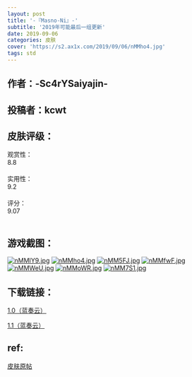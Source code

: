 ```yaml
---
layout: post
title: '-『Masno-Ni』-'
subtitle: '2019年可能最后一组更新'
date: 2019-09-06
categories: 皮肤
cover: 'https://s2.ax1x.com/2019/09/06/nMMho4.jpg'
tags: std
---
```


## 作者：-Sc4rYSaiyajin-

## 投稿者：kcwt

## 皮肤评级：

<section class="progress-b">
    <div>观赏性：
    </div>
<div class="progress" style="height: 35px;">
    <div class="progress-bar progress-bar-success progress-bar-striped active" style="width:88%;"> 
        <div class="progress-value">8.8</div> 
    </div>
</div>
</section>
<section class="progress-b">
    <div>实用性：
    </div>
<div class="progress" style="height: 35px;">
    <div class="progress-bar progress-bar-success progress-bar-striped active" style="width:92%;"> 
        <div class="progress-value">9.2</div> 
    </div>
</div>
</section>
<section class="progress-b">
    <div>评分：
    </div>
<div class="progress" style="height: 35px;">
    <div class="progress-bar progress-bar-success progress-bar-striped active" style="width:90.7%;"> 
        <div class="progress-value">9.07</div> 
    </div>
</div>
</section>

 
## 游戏截图：

[![nMMIY9.jpg](https://s2.ax1x.com/2019/09/06/nMMIY9.jpg)](https://imgchr.com/i/nMMIY9)
[![nMMho4.jpg](https://s2.ax1x.com/2019/09/06/nMMho4.jpg)](https://imgchr.com/i/nMMho4)
[![nMM5FJ.jpg](https://s2.ax1x.com/2019/09/06/nMM5FJ.jpg)](https://imgchr.com/i/nMM5FJ)
[![nMMfwF.jpg](https://s2.ax1x.com/2019/09/06/nMMfwF.jpg)](https://imgchr.com/i/nMMfwF)
[![nMMWeU.jpg](https://s2.ax1x.com/2019/09/06/nMMWeU.jpg)](https://imgchr.com/i/nMMWeU)
[![nMMoWR.jpg](https://s2.ax1x.com/2019/09/06/nMMoWR.jpg)](https://imgchr.com/i/nMMoWR)
[![nMM7S1.jpg](https://s2.ax1x.com/2019/09/06/nMM7S1.jpg)](https://imgchr.com/i/nMM7S1)


## 下载链接：

[1.0（蓝奏云）](https://www.lanzous.com/i61v28d)

[1.1（蓝奏云）](https://www.lanzous.com/i61v2lg)

## ref:

[皮肤原帖](https://www.reddit.com/r/OsuSkins/comments/cqog14/update_std_masnoni_v11_169_hdsd/)
